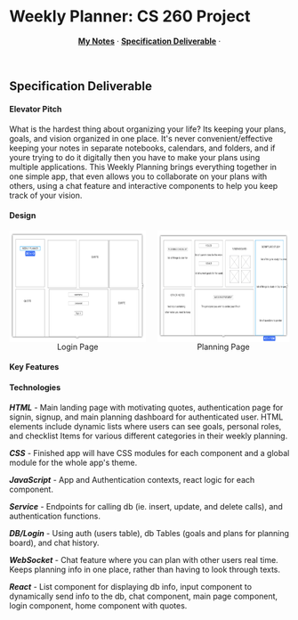 # Weekly Planner: CS 260 Project

<p align="center">
  <a href="notes.md"><strong>My Notes</strong></a> ·
  <a href="#specification-deliverable"><strong>Specification Deliverable</strong></a> ·
</p>
<br/>

## Specification Deliverable

#### Elevator Pitch

What is the hardest thing about organizing your life? Its keeping your plans, goals, and vision organized in one place. It's never convenient/effective keeping your notes in separate notebooks, calendars, and folders, and if youre trying to do it digitally then you have to make your plans using multiple applications. This Weekly Planning brings everything together in one simple app, that even allows you to collaborate on your plans with others, using a chat feature and interactive components to help you keep track of your vision.

#### Design

<div style="display: flex; align-items: flex-start;">
    <div style="display: flex; flex-direction: column; align-items: center; margin-right: 20px;">
        <img id="loginPage" src="./assets/loginPage.png" style="height: 200px;" />
        <label for="loginPage">Login Page</label>
    </div>
    <div style="display: flex; flex-direction: column; align-items: center;">
        <img id="planningPage" src="./assets/planningBoard.png" style="height: 200px;" />
        <label for="planningPage">Planning Page</label>
    </div>
</div>

#### Key Features

#### Technologies

***HTML*** - Main landing page with motivating quotes, authentication page for signin, signup, and main planning dashboard for authenticated user. HTML elements include dynamic lists where users can see goals, personal roles, and checklist Items for various different categories in their weekly planning.

***CSS*** - Finished app will have CSS modules for each component and a global module for the whole app's theme.

***JavaScript*** - App and Authentication contexts, react logic for each component.

***Service*** - Endpoints for calling db (ie. insert, update, and delete calls), and authentication functions.

***DB/Login*** - Using auth (users table), db Tables (goals and plans for planning board), and chat history.

***WebSocket*** - Chat feature where you can plan with other users real time. Keeps planning info in one place, rather than having to look through texts.

***React*** - List component for displaying db info, input component to dynamically send info to the db, chat component, main page component, login component, home component with quotes.